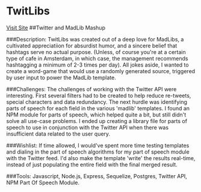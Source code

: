 TwitLibs
========
[Visit Site](http://twitlibs.herokuapp.com)
##Twitter and MadLib Mashup

###Description:
TwitLibs was created out of a deep love for MadLibs, a cultivated appreciatiion for absurdist humor, and a sincere belief that hashtags serve no actual purpose. (Unless, of course you're at a certain type of cafe in Amsterdam, in which case, the management recommends hashtagging a minimum of 2-3 times per day). All jokes aside, I wanted to create a word-game that would use a randomly generated source, triggered by user input to power the MadLib template.

###Challenges:
The challenges of working with the Twitter API were interesting. First several filters had to be created to help reduce re-tweets, special characters and data redundancy. The next hurdle was identifying parts of speech for each field in the various 'madlib' templates. I found an NPM module for parts of speech, which helped quite a bit, but still didn't solve all use-case problems. I ended up creating a library file for parts of speech to use in conjunction with the Twitter API when there was insufficient data related to the user query.

###Wishlist:
If time allowed, I would've spent more time testing templates and dialing in the part of speech algorithms for my part of speech module with the Twitter feed. I'd also make the template 'write' the results real-time, instead of just populating the entire field with the final merged result.

###Tools:
Javascript, Node.js, Express, Sequelize, Postgres, Twitter API, NPM Part Of Speech Module.
